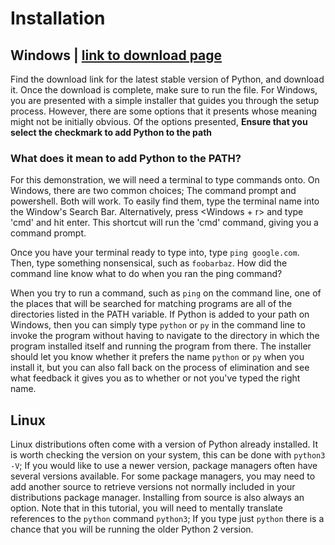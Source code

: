 # Installation

## Windows | [link to download page](https://www.python.org/downloads/windows/)

Find the download link for the latest stable version of Python, and download it. Once the download is complete, make sure to run the file. For Windows, you are presented with a simple installer that guides you through the setup process. However, there are some options that it presents whose meaning might not be initially obvious. Of the options presented, **Ensure that you select the checkmark to add Python to the path**

### What does it mean to add Python to the PATH?
For this demonstration, we will need a terminal to type commands onto. On Windows, there are two common choices; The command prompt and powershell. Both will work. To easily find them, type the terminal name into the Window's Search Bar. Alternatively, press <Windows + r> and type 'cmd' and hit enter. This shortcut will run the 'cmd' command, giving you a command prompt.

Once you have your terminal ready to type into, type `ping google.com`. Then, type something nonsensical, such as `foobarbaz`. How did the command line know what to do when you ran the ping command?

When you try to run a command, such as `ping` on the command line, one of the places that will be searched for matching programs are all of the directories listed in the PATH variable.
If Python is added to your path on Windows, then you can simply type `python` or `py` in the command line to invoke the program without having to navigate to the directory in which the program installed itself and running the program from there. The installer should let you know whether it prefers the name `python` or `py` when you install it, but you can also fall back on the process of elimination and see what feedback it gives you as to whether or not you've typed the right name.

## Linux
Linux distributions often come with a version of Python already installed.
It is worth checking the version on your system, this can be done with `python3 -V`; If you would like to use a newer version, package managers often have several versions available.
For some package managers, you may need to add another source to retrieve versions not normally included in your distributions package manager.
Installing from source is also always an option.
Note that in this tutorial, you will need to mentally translate references to the `python` command `python3`; If you type just `python` there is a chance that you will be running the older Python 2 version.
